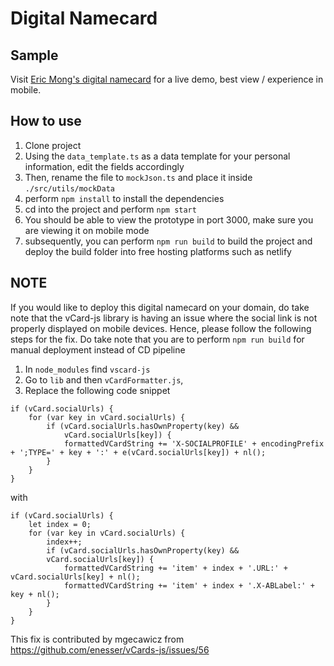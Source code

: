 # Digital Namecard

## Sample

Visit [Eric Mong's digital namecard](https://ericmong-namecard.netlify.app/) for a live demo, best view / experience in mobile.

## How to use

1. Clone project
2. Using the `data_template.ts` as a data template for your personal information, edit the fields accordingly
3. Then, rename the file to `mockJson.ts` and place it inside `./src/utils/mockData`
4. perform `npm install` to install the dependencies
5. cd into the project and perform `npm start`
6. You should be able to view the prototype in port 3000, make sure you are viewing it on mobile mode
7. subsequently, you can perform `npm run build` to build the project and deploy the build folder into free hosting platforms such as netlify

## NOTE

If you would like to deploy this digital namecard on your domain, do take note that the vCard-js library is having an issue where the social link is not properly displayed on mobile devices. Hence, please follow the following steps for the fix. Do take note that you are to perform `npm run build` for manual deployment instead of CD pipeline

1. In `node_modules` find `vscard-js`
2. Go to `lib` and then `vCardFormatter.js`,
3. Replace the following code snippet

```
if (vCard.socialUrls) {
	for (var key in vCard.socialUrls) {
		if (vCard.socialUrls.hasOwnProperty(key) &&
			vCard.socialUrls[key]) {
			formattedVCardString += 'X-SOCIALPROFILE' + encodingPrefix + ';TYPE=' + key + ':' + e(vCard.socialUrls[key]) + nl();
		}
	}
}
```

with

```
if (vCard.socialUrls) {
	let index = 0;
	for (var key in vCard.socialUrls) {
		index++;
		if (vCard.socialUrls.hasOwnProperty(key) &&
		vCard.socialUrls[key]) {
			formattedVCardString += 'item' + index + '.URL:' + vCard.socialUrls[key] + nl();
			formattedVCardString += 'item' + index + '.X-ABLabel:' + key + nl();
		}
	}
}
```

This fix is contributed by mgecawicz from https://github.com/enesser/vCards-js/issues/56
